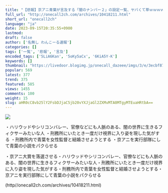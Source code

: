 ```yaml
---
title: "【悲報】京アニ青葉が言及する「闇のナンバー２」の設定一覧、ヤバくて草ｗｗｗｗ "
full_url: "http://onecall2ch.com/archives/10418211.html"
short_url: "onecall2ch"
language: "ja"
date: 2023-09-15T20:35:55+0900
lastmod: 
draft: false
author: ['名無し わんこーる速報']
categories: []
tags: ['一覧', '悲報', '言及']
encoded_tags: ['5LiA6Kan', '5oKy5aCx', '6KiA5Y-K']
keywords: []
thumbnail: "https://livedoor.blogimg.jp/onecall_dazeee/imgs/3/e/3ecbf872.jpg"
popular: 569
latest: 377
trend: 375
featured: 585
views: 1455
comments: 100
weight: 15
slug: aHR0cC8vb25lY2FsbDJjaC5jb20vYXJjaGl2ZXMvMTA0MTgyMTEuaHRtbA==
---
```


![](https://livedoor.blogimg.jp/onecall_dazeee/imgs/3/e/3ecbf872.jpg)

<div> ・ハリウッドやシリコンバレー、官僚などにも人脈のある、闇の世界に生きるフィクサーみたいな人 ・刑務所にいたとき一度だけ視界に入り姿を現した気がする ・刑務所内で青葉を女性監督と結婚させようとする ・京アニを実行部隊にして青葉の小説をパクらせる <p>・京アニ大賞を落選させる・ハリウッドやシリコンバレー、官僚などにも人脈のある、闇の世界に生きるフィクサーみたいな人・刑務所にいたとき一度だけ視界に入り姿を現した気がする・刑務所内で青葉を女性監督と結婚させようとする・京アニを実行部隊にして青葉の小説をパクらせる</p></div>

(http//onecall2ch.com/archives/10418211.html)
